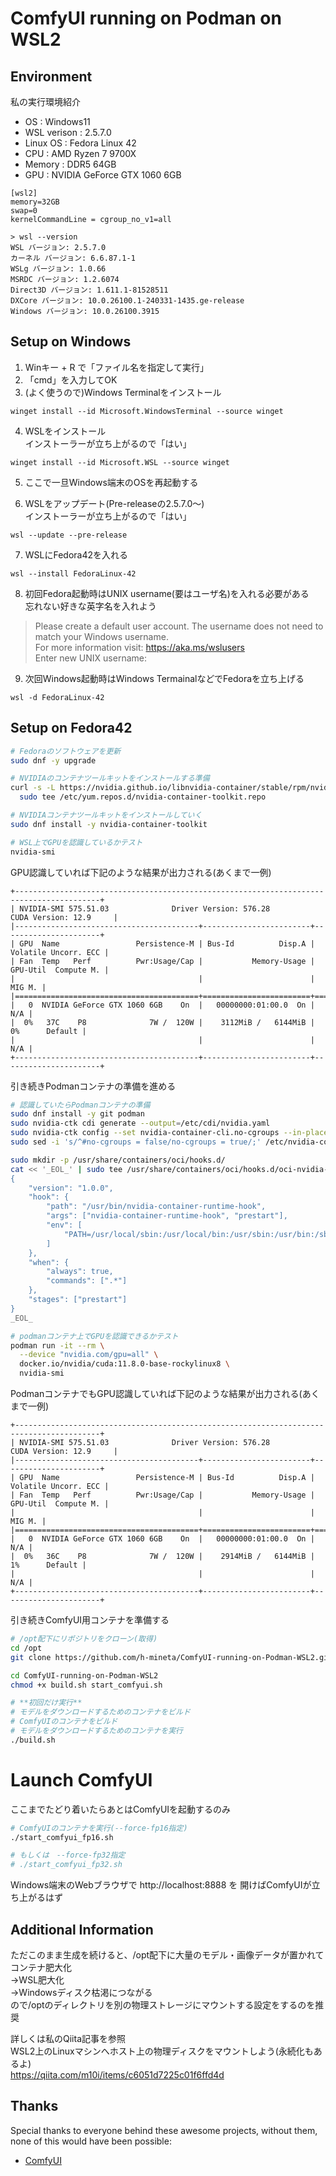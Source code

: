 # ComfyUI running on Podman on WSL2

## Environment
私の実行環境紹介
- OS : Windows11
- WSL verison : 2.5.7.0
- Linux OS : Fedora Linux 42
- CPU : AMD Ryzen 7 9700X
- Memory : DDR5 64GB
- GPU : NVIDIA GeForce GTX 1060 6GB

```.wslconfig
[wsl2]
memory=32GB
swap=0
kernelCommandLine = cgroup_no_v1=all
```

```
> wsl --version
WSL バージョン: 2.5.7.0
カーネル バージョン: 6.6.87.1-1
WSLg バージョン: 1.0.66
MSRDC バージョン: 1.2.6074
Direct3D バージョン: 1.611.1-81528511
DXCore バージョン: 10.0.26100.1-240331-1435.ge-release
Windows バージョン: 10.0.26100.3915
```

## Setup on Windows
1. Winキー + R で「ファイル名を指定して実行」
2. 「cmd」を入力してOK
3. (よく使うので)Windows Terminalをインストール
```
winget install --id Microsoft.WindowsTerminal --source winget
```

4. WSLをインストール  
インストーラーが立ち上がるので「はい」  
```
winget install --id Microsoft.WSL --source winget
```

5. ここで一旦Windows端末のOSを再起動する  

6. WSLをアップデート(Pre-releaseの2.5.7.0～)  
インストーラーが立ち上がるので「はい」  
```
wsl --update --pre-release
```

7. WSLにFedora42を入れる  
```
wsl --install FedoraLinux-42
```

8. 初回Fedora起動時はUNIX username(要はユーザ名)を入れる必要がある  
忘れない好きな英字名を入れよう
> Please create a default user account. The username does not need to match your Windows username.  
>For more information visit: https://aka.ms/wslusers  
>Enter new UNIX username: 

9. 次回Windows起動時はWindows TermainalなどでFedoraを立ち上げる
```
wsl -d FedoraLinux-42
```

## Setup on Fedora42


```bash
# Fedoraのソフトウェアを更新
sudo dnf -y upgrade

# NVIDIAのコンテナツールキットをインストールする準備
curl -s -L https://nvidia.github.io/libnvidia-container/stable/rpm/nvidia-container-toolkit.repo | \
  sudo tee /etc/yum.repos.d/nvidia-container-toolkit.repo

# NVIDIAコンテナツールキットをインストールしていく
sudo dnf install -y nvidia-container-toolkit

# WSL上でGPUを認識しているかテスト
nvidia-smi
```

GPU認識していれば下記のような結果が出力される(あくまで一例)
```
+-----------------------------------------------------------------------------------------+
| NVIDIA-SMI 575.51.03              Driver Version: 576.28         CUDA Version: 12.9     |
|-----------------------------------------+------------------------+----------------------+
| GPU  Name                 Persistence-M | Bus-Id          Disp.A | Volatile Uncorr. ECC |
| Fan  Temp   Perf          Pwr:Usage/Cap |           Memory-Usage | GPU-Util  Compute M. |
|                                         |                        |               MIG M. |
|=========================================+========================+======================|
|   0  NVIDIA GeForce GTX 1060 6GB    On  |   00000000:01:00.0  On |                  N/A |
|  0%   37C    P8              7W /  120W |    3112MiB /   6144MiB |      0%      Default |
|                                         |                        |                  N/A |
+-----------------------------------------+------------------------+----------------------+
```

引き続きPodmanコンテナの準備を進める
```bash
# 認識していたらPodmanコンテナの準備
sudo dnf install -y git podman
sudo nvidia-ctk cdi generate --output=/etc/cdi/nvidia.yaml
sudo nvidia-ctk config --set nvidia-container-cli.no-cgroups --in-place
sudo sed -i 's/^#no-cgroups = false/no-cgroups = true/;' /etc/nvidia-container-runtime/config.toml

sudo mkdir -p /usr/share/containers/oci/hooks.d/
cat << '_EOL_' | sudo tee /usr/share/containers/oci/hooks.d/oci-nvidia-hook.json > /dev/null
{
    "version": "1.0.0",
    "hook": {
        "path": "/usr/bin/nvidia-container-runtime-hook",
        "args": ["nvidia-container-runtime-hook", "prestart"],
        "env": [
            "PATH=/usr/local/sbin:/usr/local/bin:/usr/sbin:/usr/bin:/sbin:/bin"
        ]
    },
    "when": {
        "always": true,
        "commands": [".*"]
    },
    "stages": ["prestart"]
}
_EOL_

# podmanコンテナ上でGPUを認識できるかテスト
podman run -it --rm \
  --device "nvidia.com/gpu=all" \
  docker.io/nvidia/cuda:11.8.0-base-rockylinux8 \
  nvidia-smi
```

PodmanコンテナでもGPU認識していれば下記のような結果が出力される(あくまで一例)
```
+-----------------------------------------------------------------------------------------+
| NVIDIA-SMI 575.51.03              Driver Version: 576.28         CUDA Version: 12.9     |
|-----------------------------------------+------------------------+----------------------+
| GPU  Name                 Persistence-M | Bus-Id          Disp.A | Volatile Uncorr. ECC |
| Fan  Temp   Perf          Pwr:Usage/Cap |           Memory-Usage | GPU-Util  Compute M. |
|                                         |                        |               MIG M. |
|=========================================+========================+======================|
|   0  NVIDIA GeForce GTX 1060 6GB    On  |   00000000:01:00.0  On |                  N/A |
|  0%   36C    P8              7W /  120W |    2914MiB /   6144MiB |      1%      Default |
|                                         |                        |                  N/A |
+-----------------------------------------+------------------------+----------------------+
```

引き続きComfyUI用コンテナを準備する
```bash
# /opt配下にリポジトリをクローン(取得)
cd /opt
git clone https://github.com/h-mineta/ComfyUI-running-on-Podman-WSL2.git

cd ComfyUI-running-on-Podman-WSL2
chmod +x build.sh start_comfyui.sh

# **初回だけ実行**
# モデルをダウンロードするためのコンテナをビルド
# ComfyUIのコンテナをビルド
# モデルをダウンロードするためのコンテナを実行
./build.sh
```



# Launch ComfyUI
ここまでたどり着いたらあとはComfyUIを起動するのみ
```bash
# ComfyUIのコンテナを実行(--force-fp16指定)
./start_comfyui_fp16.sh

# もしくは　--force-fp32指定
# ./start_comfyui_fp32.sh
```

Windows端末のWebブラウザで http://localhost:8888 を
開けばComfyUIが立ち上がるはず

## Additional Information
ただこのまま生成を続けると、/opt配下に大量のモデル・画像データが置かれてコンテナ肥大化  
→WSL肥大化  
→Windowsディスク枯渇につながる  
ので/optのディレクトリを別の物理ストレージにマウントする設定をするのを推奨

詳しくは私のQiita記事を参照  
WSL2上のLinuxマシンへホスト上の物理ディスクをマウントしよう(永続化もあるよ)  
https://qiita.com/m10i/items/c6051d7225c01f6ffd4d

## Thanks

Special thanks to everyone behind these awesome projects, without them, none of this would have been possible:

- [ComfyUI](https://github.com/comfyanonymous/ComfyUI)
